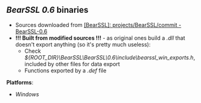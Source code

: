 *BearSSL 0.6* binaries
----------------------

- Sources downloaded from [[BearSSL]: projects/BearSSL/commit - BearSSL-0.6](https://www.bearssl.org/gitweb/?p=BearSSL;a=snapshot;h=8ef7680081c61b486622f2d983c0d3d21e83caad;sf=tgz)
- **!!! Built from modified sources !!!** - as original ones build a *.dll* that doesn't export anything (so it's pretty much useless):
    - Check *${ROOT\_DIR}\BearSSL\BearSSL\0.6\include\bearssl\_win\_exports.h*, included by other files for data export
    - Functions exported by a *.def* file

**Platforms**:
- *Windows*

